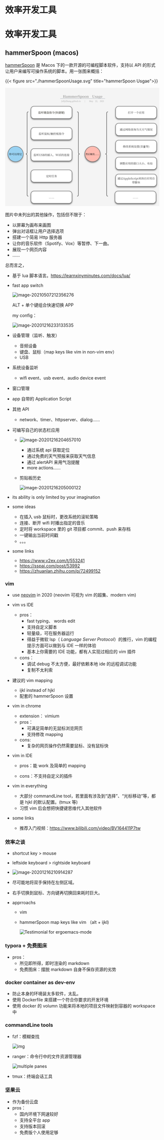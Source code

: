 # 效率开发工具


# 效率开发工具

## hammerSpoon (macos)

[hammerSpoon](https://www.hammerspoon.org/) 是 Macos 下的一款开源的可编程脚本软件，支持以 API 的形式让用户来编写可操作系统的脚本。用一张图来概括：

{{< figure src="./hammerSpoonUsage.svg" title="hammerSpoon Usgae">}}

![asd](hammerSpoonUsage.svg "asddsa")

图片中未列出的其他操作，包括但不限于：

- 以屏幕为画布来画图
- 弹出对话框让用户选择选项
- 搭建一个简易 Http 服务器
- 让你的音乐软件（Spotify、Vox）等暂停、下一曲。
- 展现一个网页内容
- ……

总而言之，

- 基于 lua 脚本语言。https://learnxinyminutes.com/docs/lua/

- fast app switch

  ![image-20210507212356276](https://gitee.com/JellyZhang_55ee/blogpic/raw/master/img/image-20210507212356276.png)

  ALT + 单个键组合快速切换 APP

  my config：

  ![image-20201216233133535](https://tva1.sinaimg.cn/large/0081Kckwly1glq499c5j3j30hq0acwfv.jpg)

- 设备管理（监听、触发）

  - 音频设备
  - 键盘、鼠标（map keys like vim in non-vim env）
  - USB

- 系统设备监听

  - wifi event、usb event、audio device event

- 窗口管理

- app 自带的 Application Script

- 其他 API

  - network、timer、httpserver、dialog……

- 可编写自己的状态栏应用

  - ![image-20201216204657010](https://tva1.sinaimg.cn/large/0081Kckwly1glpzhzda8nj30dk05p40j.jpg)

    - 通过系统 api 获取定位
    - 通过免费的天气预报来获取天气信息
    - 通过 alertAPI 来用气泡提醒
    - more actions……

  - 剪贴板历史

    ![image-20201216205000122](https://tva1.sinaimg.cn/large/0081Kckwly1glq28fvz5oj30e407p74w.jpg)

- its ability is only limited by your imagination

- some ideas

  - 在插入 usb 鼠标时，更改系统的滚轮策略
  - 连接、断开 wifi 时播出指定的音乐
  - 定时将 workspace 里的 git 项目都 commit、push 来存档
  - 一键输出当前时间戳
  - 。。。

- some links

  - https://www.v2ex.com/t/553241
  - https://sspai.com/post/53992
  - https://zhuanlan.zhihu.com/p/72499152

### vim

- use [neovim](https://github.com/neovim/neovim) in 2020 (neovim 可视为 vim 的超集、modern vim)

- vim vs IDE

  - pros：
    - fast typing、 words edit
    - 支持自定义脚本
    - 轻量级，可在服务器运行
    - 得益于微软 lsp（ _Language Server Protocol_）的推行，vim 的编程提示方面可以做到与 IDE 一样的体验
    - 基本上你需要的 IDE 功能，都有人实现过相应的 vim 插件
  - cons：
    - 调试 debug 不太方便，最好依赖本地 ide 的远程调试功能
    - 复制不太利索

- 建议的 vim mapping

  - ijkl instead of hjkl
  - 配套的 hammerSpoon 设置

- vim in chrome

  - extension： vimium
  - pros：
    - 可满足简单的无鼠标浏览网页
    - 支持修改 mapping
  - cons:
    - 复杂的网页操作仍然需要鼠标、没有鼠标快

- vim in IDE

  - pros：能 work 及简单的 mapping

  - cons：不支持自定义的插件

- vim in everything

  - 大部分 commandLine tool，若里面有涉及到“选择”、“光标移动”等，都是 hjkl 的默认配置。(tmux 等)
  - 习惯 vim 后会想把快捷键思维代入其他软件

- some links

  - 推荐入门视频：https://www.bilibili.com/video/BV164411P7tw

### 效率之谈

- shortcut key > mouse

- leftside keyboard > rightside keyboard

- ![image-20201216210914287](https://tva1.sinaimg.cn/large/0081Kckwly1glq054z087j30la07ugsq.jpg)

- 尽可能地将双手保持在左侧区域。

- 右手切换到鼠标、方向键再切换回来耗时巨大。

- apprroachs

  - vim

  - hammerSpoon map keys like vim （alt + ijkl)

    ![Testimonial for ergoemacs-mode](https://tva1.sinaimg.cn/large/0081Kckwly1glq1u3b4qij30e8078wff.jpg)

### typora + 免费图床

- pros：
  - 所见即所得，即时渲染的 markdown
  - 免费图床：摆脱 markdown 自身不保存资源的劣势

### docker container as dev-env

- 防止本身的环境装太多软件，太乱。
- 使用 Dockerfile 来搭建一个符合你要求的开发环境
- 使用 docker 的 volumn 功能来将本地的项目文件映射到容器的 workspace 中

### commandLine tools

- fzf：模糊查找

  ![img](https://tva1.sinaimg.cn/large/0081Kckwly1glq17x2zc7j31c00u0442.jpg)

- ranger：命令行中的文件资源管理器

  ![multiple panes](https://tva1.sinaimg.cn/large/0081Kckwly1glq1a56bv5j30fn08saiz.jpg)

- tmux：终端会话工具

### 坚果云

- 作为备份云盘
- pros：
  - 国内环境下网速较好
  - 支持全平台 app
  - 支持版本回滚
  - 免费版个人使用足够

```

```

